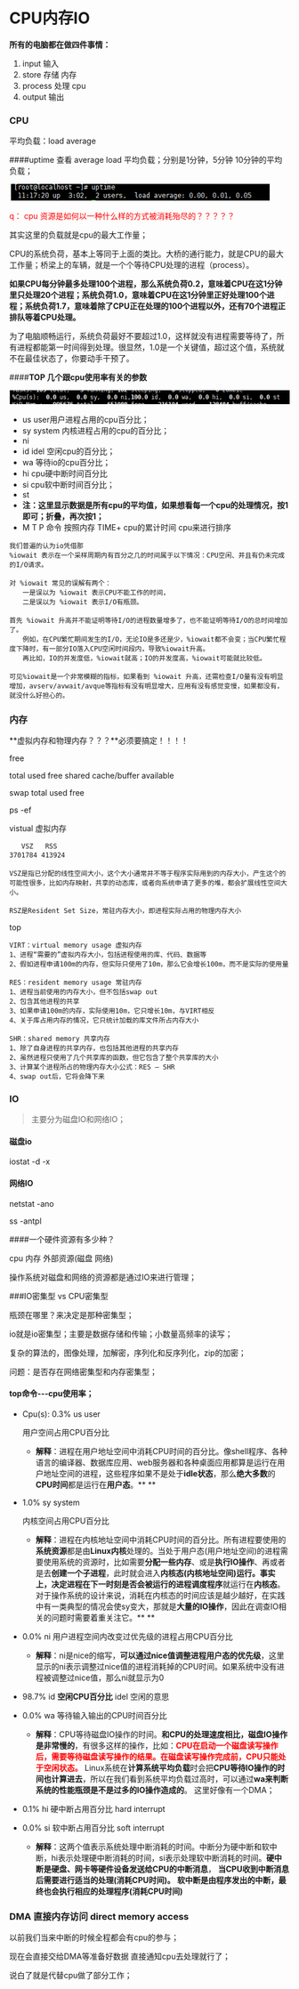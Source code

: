 # CPU内存IO



**所有的电脑都在做四件事情：**

1. input  输入
2. store 存储  内存
3. process  处理 cpu
4. output 输出



### CPU

平均负载：load average 

####uptime  查看 average load  平均负载；分别是1分钟，5分钟  10分钟的平均负载；

![image-20220516112032952](CPU内存IO.assets/image-20220516112032952.png)

<font color=red>q： cpu 资源是如何以一种什么样的方式被消耗殆尽的？？？？？</font>



其实这里的负载就是cpu的最大工作量；	

CPU的系统负荷，基本上等同于上面的类比。大桥的通行能力，就是CPU的最大工作量；桥梁上的车辆，就是一个个等待CPU处理的进程（process）。	



**如果CPU每分钟最多处理100个进程，那么系统负荷0.2，意味着CPU在这1分钟里只处理20个进程；系统负荷1.0，意味着CPU在这1分钟里正好处理100个进程；系统负荷1.7，意味着除了CPU正在处理的100个进程以外，还有70个进程正排队等着CPU处理。**



为了电脑顺畅运行，系统负荷最好不要超过1.0，这样就没有进程需要等待了，所有进程都能第一时间得到处理。很显然，1.0是一个关键值，超过这个值，系统就不在最佳状态了，你要动手干预了。





####**TOP 几个跟cpu使用率有关的参数**

![image-20220516113042543](CPU内存IO.assets/image-20220516113042543.png)

* us user用户进程占用的cpu百分比；
* sy system 内核进程占用的cpu的百分比；
* ni
* id  idel  空闲cpu的百分比；
* wa 等待io的cpu百分比；
* hi  cpu硬中断时间百分比
* si cpu软中断时间百分比；
* st
* **注：这里显示数据是所有cpu的平均值，如果想看每一个cpu的处理情况，按1即可；折叠，再次按1；**
* M T P 命令 按照内存  TIME+ cpu的累计时间  cpu来进行排序

```
我们普遍的认为io凭借那
%iowait 表示在一个采样周期内有百分之几的时间属于以下情况：CPU空闲、并且有仍未完成的I/O请求。

对 %iowait 常见的误解有两个：
　　一是误以为 %iowait 表示CPU不能工作的时间，
　　二是误以为 %iowait 表示I/O有瓶颈。

首先 %iowait 升高并不能证明等待I/O的进程数量增多了，也不能证明等待I/O的总时间增加了。
　　例如，在CPU繁忙期间发生的I/O，无论IO是多还是少，%iowait都不会变；当CPU繁忙程度下降时，有一部分IO落入CPU空闲时间段内，导致%iowait升高。
　　再比如，IO的并发度低，%iowait就高；IO的并发度高，%iowait可能就比较低。

可见%iowait是一个非常模糊的指标，如果看到 %iowait 升高，还需检查I/O量有没有明显增加，avserv/avwait/avque等指标有没有明显增大，应用有没有感觉变慢，如果都没有，就没什么好担心的。

```

### 内存

**虚拟内存和物理内存？？？**必须要搞定！！！！



free  

total  used free shared cache/buffer available 

swap total used  free   

ps -ef 

vistual 虚拟内存



```shell
   VSZ   RSS
3701784 413924

VSZ是指已分配的线性空间大小，这个大小通常并不等于程序实际用到的内存大小，产生这个的可能性很多，比如内存映射，共享的动态库，或者向系统申请了更多的堆，都会扩展线性空间大小。

RSZ是Resident Set Size，常驻内存大小，即进程实际占用的物理内存大小
```

top

```shell
VIRT：virtual memory usage 虚拟内存
1、进程“需要的”虚拟内存大小，包括进程使用的库、代码、数据等
2、假如进程申请100m的内存，但实际只使用了10m，那么它会增长100m，而不是实际的使用量

RES：resident memory usage 常驻内存
1、进程当前使用的内存大小，但不包括swap out
2、包含其他进程的共享
3、如果申请100m的内存，实际使用10m，它只增长10m，与VIRT相反
4、关于库占用内存的情况，它只统计加载的库文件所占内存大小

SHR：shared memory 共享内存
1、除了自身进程的共享内存，也包括其他进程的共享内存
2、虽然进程只使用了几个共享库的函数，但它包含了整个共享库的大小
3、计算某个进程所占的物理内存大小公式：RES – SHR
4、swap out后，它将会降下来
```

### IO  

>主要分为磁盘IO和网络IO；

#### 磁盘io

iostat -d -x 





#### 网络IO

netstat  -ano  

ss -antpl 





####一个硬件资源有多少种？

cpu  内存   外部资源(磁盘 网络)

操作系统对磁盘和网络的资源都是通过IO来进行管理；





###IO密集型 vs CPU密集型

瓶颈在哪里？来决定是那种密集型；



 io就是io密集型；主要是数据存储和传输；小数量高频率的读写；



复杂的算法的，图像处理，加解密，序列化和反序列化，zip的加密；



问题：是否存在网络密集型和内存密集型；



#### top命令---cpu使用率；

- Cpu(s): 0.3% us   user

  用户空间占用CPU百分比

  - **解释**：进程在用户地址空间中消耗CPU时间的百分比。像shell程序、各种语言的编译器、数据库应用、web服务器和各种桌面应用都算是运行在用户地址空间的进程，这些程序如果不是处于**idle状态**，那么**绝大多数**的**CPU时间**都是运行在**用户态**。**
    **
  
- 1.0% sy   system 

  内核空间占用CPU百分比

  - **解释**：进程在内核地址空间中消耗CPU时间的百分比。所有进程要使用的**系统资源**都是由**Linux内核**处理的。当处于用户态(用户地址空间)的进程需要使用系统的资源时，比如需要**分配一些内存**、或是**执行IO操作**、再或者是去**创建一个子进程**，此时就会进入**内核态(内核地址空间)**运行。事实上，决定进程在下一时刻是否会被运行的**进程调度程序**就运行在**内核态**。对于操作系统的设计来说，消耗在内核态的时间应该是越少越好，在实践中有一类典型的情况会使sy变大，那就是**大量的IO操作**，因此在调查IO相关的问题时需要着重关注它。**
    **
  
- 0.0% ni   用户进程空间内改变过优先级的进程占用CPU百分比

  - **解释**：ni是nice的缩写，**可以通过nice值调整进程用户态的优先级**，这里显示的ni表示调整过nice值的进程消耗掉的CPU时间。如果系统中没有进程被调整过nice值，那么ni就显示为0

- 98.7% id   **空闲CPU百分比** idel 空闲的意思

- 0.0% wa   等待输入输出的CPU时间百分比

  - **解释**：CPU等待磁盘IO操作的时间。**和CPU的处理速度相比，磁盘IO操作是非常慢的**，有很多这样的操作，比如：<font color=red>**CPU在启动一个磁盘读写操作后，需要等待磁盘读写操作的结果。在磁盘读写操作完成前，CPU只能处于空闲状态。**</font>        Linux系统在**计算系统平均负载**时会把**CPU等待IO操作的时间也计算进去**，所以在我们看到系统平均负载过高时，可以通过**wa来判断系统的性能瓶颈是不是过多的IO操作造成的**。 这里好像有一个DMA；

- 0.1% hi    硬中断占用百分比  hard interrupt 

- 0.0% si   软中断占用百分比   soft interrupt

  - **解释**：这两个值表示系统处理中断消耗的时间。中断分为硬中断和软中断，hi表示处理硬中断消耗的时间，si表示处理软中断消耗的时间。**硬中断是硬盘、网卡等硬件设备发送给CPU的中断消息**，      **当CPU收到中断消息后需要进行适当的处理(消耗CPU时间)。**    **软中断是由程序发出的中断，最终也会执行相应的处理程序(消耗CPU时间)**



### DMA 直接内存访问 direct memory access

以前我们当来中断的时候全程都会有cpu的参与；

现在会直接交给DMA等准备好数据 直接通知cpu去处理就行了；

说白了就是代替cpu做了部分工作；





